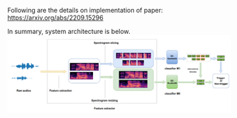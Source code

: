 Following are the details on implementation of paper: https://arxiv.org/abs/2209.15296

In summary, system architecture is below. 
![Alt text](arch.png)
